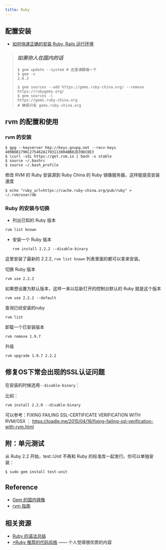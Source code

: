 ```yaml
---
title: Ruby
---
```


## 配置安装

- [如何快速正确的安装 Ruby, Rails 运行环境](https://ruby-china.org/wiki/install_ruby_guide)

> ### *如果你人在国内的话*
> 
>  ```{shell}
> $ gem update --system # 这里请翻墙一下
> $ gem -v
> 2.6.3
> ```
> 
> ```{shell}
> $ gem sources --add https://gems.ruby-china.org/ --remove https://rubygems.org/
> $ gem sources -l
> https://gems.ruby-china.org
> # 确保只有 gems.ruby-china.org
> ```

## rvm 的配置和使用

### rvm 的安装

```{shell}
$ gpg --keyserver hkp://keys.gnupg.net --recv-keys 409B6B1796C275462A1703113804BB82D39DC0E3
$ \curl -sSL https://get.rvm.io | bash -s stable
$ source ~/.bashrc
$ source ~/.bash_profile
```

修改 RVM 的 Ruby 安装源到 Ruby China 的 Ruby 镜像服务器，这样能提高安装速度

`$ echo "ruby_url=https://cache.ruby-china.org/pub/ruby" > ~/.rvm/user/db`

### Ruby 的安装与切换

* 列出已知的 Ruby 版本

```{shell}
rvm list known
```

* 安装一个 Ruby 版本

  `rvm install 2.2.2 --disable-binary`

这里安装了最新的 2.2.2, `rvm list known` 列表里面的都可以拿来安装。

切换 Ruby 版本

  `rvm use 2.2.2`

如果想设置为默认版本，这样一来以后新打开的控制台默认的 Ruby 就是这个版本

  `rvm use 2.2.2 --default`

查询已经安装的ruby

  `rvm list`

卸载一个已安装版本

  `rvm remove 1.9.7`

升级

    rvm upgrade 1.9.7 2.2.2
    
## 修复OS下常会出现的SSL认证问题 

在安装的时候选用`--disable-binary`：

比如：

```
rvm install 2.2.0 --disable-binary
```

可以参考：FIXING FAILING SSL-CERTIFICATE VERIFICATION WITH RVM/OSX ： https://toadle.me/2015/04/16/fixing-failing-ssl-verification-with-rvm.html

## 附：单元测试

从 Ruby 2.2 开始，test::Unit 不再和 Ruby 的标准库一起发行。你可以单独安装：

```{shell}
$ sudo gem install test-unit
```

## Reference

- [Gem 的国内镜像](https://gems.ruby-china.org/)
- [rvm 指南](https://ruby-china.org/wiki/rvm-guide)

## 相关资源

- [Ruby 的语法总结](http://yunfengsa.github.io/blog/2015/10/30/ruby-jichuyufa/)
- [*Ruby 推荐的代码风格](https://ruby-china.org/wiki/coding-style) —— 个人觉得很优质的内容
